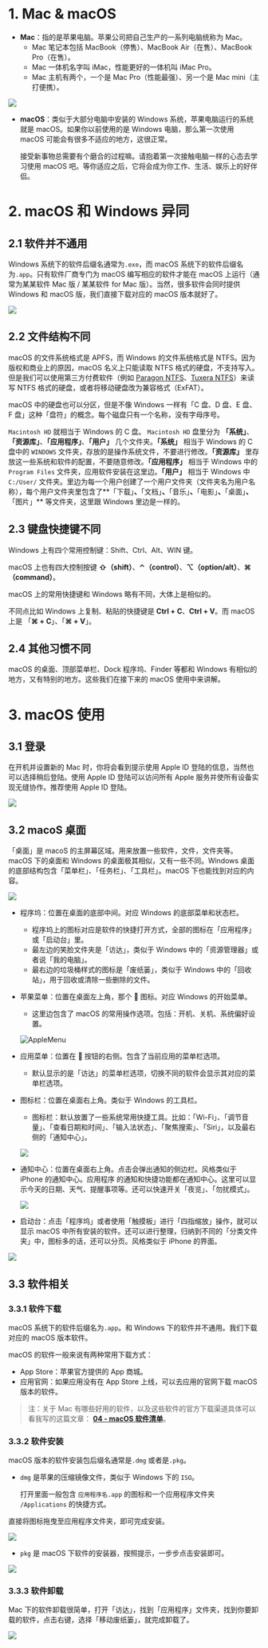 # 1. Mac & macOS

- **Mac**：指的是苹果电脑。苹果公司把自己生产的一系列电脑统称为 Mac。
  - Mac 笔记本包括 MacBook（停售）、MacBook Air（在售）、MacBook Pro（在售）。
  - Mac 一体机名字叫 iMac，性能更好的一体机叫 iMac Pro。
  - Mac 主机有两个，一个是 Mac Pro（性能最强）、另一个是 Mac mini（主打便携）。

![](http://qncdn.bujige.net/images/20200325153748.png)

- **macOS**：类似于大部分电脑中安装的 Windows 系统，苹果电脑运行的系统就是 macOS。如果你以前使用的是 Windows 电脑，那么第一次使用 macOS 可能会有很多不适应的地方，这很正常。

  接受新事物总需要有个磨合的过程嘛。请抱着第一次接触电脑一样的心态去学习使用 macOS 吧。等你适应之后，它将会成为你工作、生活、娱乐上的好伴侣。

    

# 2. macOS 和 Windows 异同

## 2.1 软件并不通用

Windows 系统下的软件后缀名通常为`.exe`，而 macOS 系统下的软件后缀名为`.app`。只有软件厂商专门为 macOS 编写相应的软件才能在 macOS 上运行（通常为某某软件 Mac 版 / 某某软件 for Mac 版）。当然，很多软件会同时提供 Windows 和 macOS 版，我们直接下载对应的 macOS 版本就好了。

![](http://qncdn.bujige.net/images/20200325161045.png)


## 2.2 文件结构不同

macOS 的文件系统格式是 APFS，而 Windows 的文件系统格式是 NTFS。因为版权和商业上的原因，macOS 名义上只能读取 NTFS 格式的硬盘，不支持写入。但是我们可以使用第三方付费软件（例如 [Paragon NTFS](https://china.paragon-software.com/home-mac/ntfs-for-mac/)、[Tuxera NTFS](https://www.tuxera.com/products/tuxera-ntfs-for-mac-cn/)）来读写 NTFS 格式的硬盘，或者将移动硬盘改为兼容格式（ExFAT）。

macOS 中的硬盘也可以分区，但是不像 Windows 一样有「C 盘、D 盘、E 盘、F 盘」这种「盘符」的概念。每个磁盘只有一个名称，没有字母序号。

`Macintosh HD` 就相当于 Windows 的 C 盘。 `Macintosh HD` 盘里分为 **「系统」**、**「资源库」**、**「应用程序」**、**「用户」** 几个文件夹。**「系统」** 相当于 Windows 的 C 盘中的 `WINDOWS` 文件夹，存放的是操作系统文件，不要进行修改。**「资源库」** 里存放这一些系统和软件的配置，不要随意修改。**「应用程序」** 相当于 Windows 中的 `Program Files` 文件夹，应用软件安装在这里边。**「用户」** 相当于 Windows 中 `C:/User/` 文件夹。里边为每一个用户创建了一个用户文件夹（文件夹名为用户名称），每个用户文件夹里包含了**「下载」**、**「文档」**、**「音乐」**、**「电影」**、**「桌面」**、**「图片」** 等文件夹，这里跟 Windows 里边是一样的。



## 2.3 键盘快捷键不同

Windows 上有四个常用控制键：Shift、Ctrl、Alt、WIN 键。

macOS 上也有四大控制按键 **⇧（shift）**、**⌃（control）**、**⌥（option/alt）**、**⌘（command）**。

macOS 上的常用快捷键和 Windows 略有不同，大体上是相似的。

不同点比如 Windows 上复制、粘贴的快捷键是 **Ctrl + C**、**Ctrl + V**。而 macOS 上是 「**⌘ + C**」、「**⌘ + V**」。

## 2.4 其他习惯不同

macOS 的桌面、顶部菜单栏、Dock 程序坞、Finder 等都和 Windows 有相似的地方，又有特别的地方。这些我们在接下来的 macOS 使用中来讲解。



# 3. macOS 使用

## 3.1 登录

在开机并设置新的 Mac 时，你将会看到提示使用 Apple ID 登陆的信息，当然也可以选择稍后登陆。使用 Apple ID 登陆可以访问所有 Apple 服务并使所有设备实现无缝协作。推荐使用 Apple ID 登陆。

![](http://qncdn.bujige.net/images/20200326121551.jpg)



## 3.2 macoS 桌面

「桌面」是 macoS 的主屏幕区域。用来放置一些软件，文件，文件夹等。macOS 下的桌面和 Windows 的桌面极其相似，又有一些不同。Windows 桌面的底部结构包含「菜单栏」、「任务栏」、「工具栏」。macOS 下也能找到对应的内容。

![](http://qncdn.bujige.net/images/20200326111430.png)



- 程序坞：位置在桌面的底部中间。对应 Windows 的底部菜单和状态栏。

  - 程序坞上的图标对应是软件的快捷打开方式，全部的图标在「应用程序」或「启动台」里。
  - 最左边的笑脸文件夹是「访达」，类似于 Windows 中的「资源管理器」或者说「我的电脑」。
  - 最右边的垃圾桶样式的图标是「废纸篓」，类似于 Windows 中的「回收站」，用于回收或清除一些删除的文件。

- 苹果菜单：位置在桌面左上角，那个  图标。对应 Windows 的开始菜单。

  - 这里边包含了 macOS 的常用操作选项。包括：开机、关机、系统偏好设置。

  ![AppleMenu](http://qncdn.bujige.net/images/20200326135807.jpg)

- 应用菜单：位置在  按钮的右侧。包含了当前应用的菜单栏选项。

  - 默认显示的是「访达」的菜单栏选项，切换不同的软件会显示其对应的菜单栏选项。

- 图标栏：位置在桌面右上角。类似于 Windows 的工具栏。

  - 图标栏：默认放置了一些系统常用快捷工具。比如：「Wi-Fi」、「调节音量」、「查看日期和时间」、「输入法状态」、「聚焦搜索」、「Siri」，以及最右侧的「通知中心」。

  ![](http://qncdn.bujige.net/images/20200326140212.png)

- 通知中心：位置在桌面右上角。点击会弹出通知的侧边栏。风格类似于 iPhone 的通知中心。应用程序 的通知和快捷功能都在通知中心。这里可以显示今天的日期、天气、提醒事项等。还可以快速开关「夜览」、「勿扰模式」。

  ![](http://qncdn.bujige.net/images/20200326152519.jpg)



- 启动台：点击「程序坞」或者使用「触摸板」进行「四指缩放」操作，就可以显示 macOS 中所有安装的软件。还可以进行整理，归纳到不同的「分类文件夹」中，图标多的话，还可以分页。风格类似于 iPhone 的界面。

![](http://qncdn.bujige.net/images/20200326143759.png)



## 3.3 软件相关

### 3.3.1 软件下载

macOS 系统下的软件后缀名为`.app`。和 Windows 下的软件并不通用。我们下载对应的 macOS 版本软件。

macOS 的软件一般来说有两种常用下载方式：

- App Store：苹果官方提供的 App 商城。
- 应用官网：如果应用没有在 App Store 上线，可以去应用的官网下载 macOS 版本的软件。

> 注：关于 Mac 有哪些好用的软件，以及这些软件的官方下载渠道具体可以看我写的这篇文章： [**04 - macOS 软件清单**](https://github.com/bujige/macOS-Tips/blob/master/04%20-%20macOS%20%E8%BD%AF%E4%BB%B6%E6%B8%85%E5%8D%95.md)。

### 3.3.2 软件安装

macOS 版本的软件安装包后缀名通常是`.dmg` 或者是`.pkg`。

- `dmg` 是苹果的压缩镜像文件，类似于 Windows 下的 `ISO`。

  打开里面一般包含 `应用程序名.app` 的图标和一个应用程序文件夹 `/Applications` 的快捷方式。

直接将图标拖曳至应用程序文件夹，即可完成安装。

![](http://qncdn.bujige.net/images/20200325161109.png)

- `pkg` 是 macOS 下软件的安装器，按照提示，一步步点击安装即可。

![](http://qncdn.bujige.net/images/20200325161124.png)



### 3.3.3 软件卸载

Mac 下的软件卸载很简单，打开「访达」，找到「应用程序」文件夹，找到你要卸载的软件，点击右键，选择「移动废纸篓」，就完成卸载了。

![](http://qncdn.bujige.net/images/20200326152102.png)

